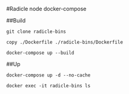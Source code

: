 #Radicle node docker-compose

##Build

`git clone radicle-bins`

`copy ./Dockerfile ./radicle-bins/Dockerfile`

`docker-compose up --build`

##Up

`docker-compose up -d --no-cache`

`docker exec -it radicle-bins ls`
